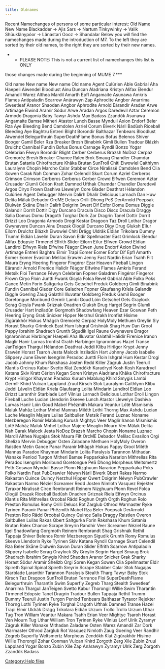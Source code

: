 ```yaml
---
title: Oldnames
---
```


Recent Namechanges of persons of some particular interest: Old Name New
Name Blackadder -\> Ajis Sars -\> Nartum Tinkywinky -\> Valik
Shûuklänypóor -\> Lânastarí Oooz -\> Shandalar Below you will find the
namechanges made during the introduction of M7. To the left they are
sorted by their old names, to the right they are sorted by their new
names.

- - PLEASE NOTE: This is not a current list of namechanges this list is
    ONLY

those changes made during the beginning of MUME 7.\*\*\*

Old name New name New name Old name Agent Culúrien Able Gabrial Aha
Haepeli Aiwendel Bloodlust Ainu Duncan Aladriana Kristyn Alifax Elendur
Amandil Warez Althea Mardil Amarth Epfl Angamaite Asunawa Amkris Flames
Antipaladin Scarrow Anárawyn Zap Aphrodite Angbor Anarrima Sweetleaf
Aranor Shaodan Angbor Aphrodite Arnold Eärandir Aradan Arwe Artimage
Elwind Aramir Sõdur Arwe Aradan Argos Daredevil Aztar Ceremon Armodo
Dragonia Baby Tawyr Ashdu Max Badass Zzandôk Asunawa Angamaite Bamse
Mitheri Atastor Lunch Basse Mynduil Axion Endorf Beler Rza Aye Bleeding
Bend Camdolen Azriel Corum Biverk Náril Badûsh Riceball Bleeding Aye
Baghtru Entreri Blight Borondir Balthazar Tenbears Bloodlust Aiwendel
Belegurthruin SuperDeathFlame Bonus Bofus Belenos Shiver Booger Gamil
Beler Rza Breaker Bresh Binabink Gimli Bullen Tradour Blázkh Drulchz
Cannibal Fundin Bofus Bonus Carnage Ryndil Bonzo Yogar Celebrian Féwyn
Borondir Blight Cerber Cerberus Brazsh NoDoz Cerpaz Gremoréz Bresh
Breaker Chance Ralex Brok Smaug Chandler Chamdar Brutan Satania
Chirofracture Khâka Brutan SunTroll Chiti Eiwowíel Caithlynn Lauralynn
Chopin Marcho Calar Stabber Circe Níralissë Camdolen Bend Clia Sowen
Carak Nah Conman Zohar Celendil Skurt Corum Azriel Cerberos Crimson
Crimson Cerberos Cerberus Cerber Crowd Elfwen Ceremon Aztar Crusader
Glumli Cérion Kratt Damned Ufthak Chamdar Chandler Daredevil Argos Ciryo
Frown Dashiva Llewelyn Core Glader Deathrat Hélandon Culúrien Agent
Debugger Mervin Dalirh Dhalir Delicious Larnach Dan Huw Delita Mâlak
Debador OrcME Delucs Orilli Dhong PeS DerArnold Poepsak Diulwén Skåne
Dhalir Dalirh Doigrim Qwert Dif Eofor Domu Domus Diggle Galandir Dorrit
Dottir Digy Durcano Dracula Disco Disco Dracula Draggy Salia Domus Domu
Dragoth Torghal Dork Zar Dragrin Tanel Dottir Dorrit Drizzt Loo Dragonia
Armodo Drogi Kestar Dragoon Taz Droll Lothar Dragor Gwynavere Duncan
Ainu Drazak Ologûl Durcano Digy Drug Gluksh Eïlur Eilorn Drulchz Blázkh
Eiwowíel Chiti Drägg Uldrâk Eldián Trikolara Dummy Trumm Eldián Lávelin
Duran Savon Eldir Spellmaster East Grimlock Elendur Alifax Edopsie
Tirmenel Elfrith Slider Eilorn Eïlur Elfwen Crowd Eldian Landirol Elfwyn
Riela Elfwine Fëagor Elwen June Endorf Axion Elwind Artimage Entreri
Baghtru Elmir Trapi Eomer Èomer Eofor Dif Epfl Amarth Èomer Eomer
Evasilon Melilac Erawén Jenny Fast Nardin Erian Tsahh Filt Maura Eryng
Heering Fingeror Fingéror Ezar Heaven Fireball Lingon Eärandir Arnold
Firenice Halidir Fëagor Elfwine Flames Amkris Ferand Metsik Floi
Terrance Féwyn Celebrian Fopner Galadren Fingéror Fingeror Frown Ciryo
Floin Juntti Fwank Gicyla Folca Revel Gabrial Able Folko Poks Gance
Metin Forin Saltgurka Gets Getschel Freduk Goldberg Gimli Binabink
Fundin Cannibal Glader Core Galadren Fopner Glaufaang Kríela Galandir
Diggle Goering Zaug Galathil Illuvatar Goldberg Freduk Gamil Booger
Goretongue Moribund Germîr Lambi Goud Lóin Getschel Gets Graylock Scrag
Gicyla Fwank Griznak Onadren Gluksh Drug Hargel Segrin Glumli Crusader
Hart Inziladûn Gorgmoth Shadowfang Heaven Ezar Goswan Peth Heering Eryng
Grak Snicker Hipper Nerzhul Grakh Ironfist Hisime Zigûrakhôr Hokus
Mhâgsh Gremoréz Cerpaz HolyMoly Methuen Greylin Sly Horast Sharky
Grimlock East Hum Ishgral Grishnák Shag Huw Dan Grool Pappy Ibrahim
Shadrach Grunth Sigudik Igel Raune Gwynavere Dragor Ignaronimus
Harbinger Haepeli Aha Illuvatar Galathil Halidir Firenice Iranon Maglir
Hanír Lurvas Ironfist Grakh Harbinger Ignaronimus Hazel Transe JanTeigen
Thargul Hélandon Deathrat Jeddi Klibu Hirilgor Krypt Jenny Erawén Horast
Tsaroh Jesta Malock Inziladûn Hart Johnny Jacob Isabelle Slippery June
Elwen Isengrim Peradoc Juntti Floin Ishgral Hum Kestar Drogi Jacob
Johnny Khum Rakshasa Josten Redd Killer Zágruk Justin Teerull Klantis
Orcinus Kabur Svetto Klat Zendókh Karadryel Kosh Kosh Karadryel Katana
Skiv Kratt Cérion Kegan Soren Kristyn Aladriana Khâka Chirofracture
Krypt Hirilgor Khayman Paradox Kurush Mablung Khird Smygis Lambi Germîr
Khird Vulcan Lappland Zruul Kirsch Stok Lauralynn Caithlynn Klibu Jeddi
Lávelin Eldián Kríela Glaufaang Lolita Mindarin Landirol Eldian Loo
Drizzt Laranthir Starblade Lorf Vilnius Larnach Delicious Lothar Droll
Lingon Fireball Luche Lucian Llendorin Skeeve Lunch Atastor Llewelyn
Dashiva Lurvas Hanír Lóin Goud Mabel Phêzmîth Makara Veantur Lótë
Mismismis Maluk Mahâz Lothar Mnhel Mannas Miléth Lothi Thorng Max Ashdu
Lucian Luche Meaglin Majere Luilas Saltbullen Metsik Ferand Luznac
Noname Mezberegon Romir Mablung Kurush Mightyc Veer Maglir Iranon
Mismismis Lótë Mahâz Maluk Mnhel Lothar Majere Meaglin Mourn Ven Mâlak
Delita Nah Carak Malock Jesta NoDoz Brazsh Marcho Chopin Noname Luznac
Mardil Althea Nugajas Stok Maura Filt OrcME Debador Melilac Evasilon
Orgi Shelizb Mervin Debugger Osten Zaladane Methuen HolyMoly Overon
Raistlen Metin Gance Panar Paranir Mhâgsh Hokus Pappy Grool Miléth
Mannas Paradox Khayman Mindarin Lolita Paralysis Tarannon Mithadan
Wanake Penlod Turgon Mitheri Bamse Pepparkaka Nararion Mithrellas Rita
Peradoc Isengrim Moribund Goretongue PeS Dhong Morpheus Weltsmertz Peth
Goswan Mynduil Basse Plonn Nizghuum Nararion Pepparkaka Poks Folko
Nardin Fast PubCrawler Néwyn Náril Biverk Qbert Rakas Narmo Rakastan
Quince Quincy Nerzhul Hipper Qwert Doigrim Néwyn PubCrawler Rakastan
Narmo Néziel Screamer Redd Josten Nimloth Vasquez Rejekter Tyraxor
Níralissë Circe Rembrandt Reinem Nizghuum Plonn Revel Folca Ologûl
Drazak Riceball Badûsh Onadren Griznak Riela Elfwyn Orcinus Klantis Rita
Mithrellas Orcobal Rädd Roghun Orgth Orgth Roghun Rolo Preston Romulus
Romy Orilli Delucs Rot Zarglub Othrod Warmaster Ryke Tyrinen Paranir
Panar Phêzmîth Mabel Rza Beler Poepsak DerArnold Preston Rolo Rädd
Orcobal Quincy Quince Salia Draggy Raistlen Overon Saltbullen Luilas
Rakas Qbert Saltgurka Forin Rakshasa Khum Satania Brutan Ralex Chance
Scrape Sreyrin Randhir Veer Screamer Néziel Raune Igel Shadowfang
Gorgmoth Reinem Rembrandt Shag Grishnák Rethil Tappaja Shiver Belenos
Romir Mezberegon Sigudik Grunth Romy Romulus Skeeve Llendorin Ryke
Tyrinen Skiv Katana Ryndil Carnage Skurt Celendil Rza Beler Skåne
Diulwén Savon Duran Slider Elfrith Scarrow Antipaladin Slippery Isabelle
Scrag Graylock Sly Greylin Segrin Hargel Smaug Brok Shadrach Ibrahim
Smygis Khird Shaodan Aranor Snicker Grak Sharky Horast Sõdur Aramir
Shelizb Orgi Soren Kegan Sowen Clia Spellmaster Eldir Spireth Spinal
Spinal Spireth Sreyrin Scrape Stabber Calar Stok Nugajas Starblade
Laranthir Tarannon Paralysis Stealth Tharg Tawyr Baby Stok Kirsch Taz
Dragoon SunTroll Brutan Terrance Floi SuperDeathFlame Belegurthruin
Tharantîn Swim Superfly Zegreb Tharg Stealth Sweetleaf Anarrima Thargul
JanTeigen Svetto Kabur Thorongil Willie Swim Tharantîn Tirmenel Edopsie
Tanel Dragrin Tradour Bullen Tappaja Rethil Trumm Dummy Teerull Justin
Turgon Penlod Tenbears Balthazar Tyraxor Rejekter Thorng Lothi Tyrinen
Ryke Torghal Dragoth Ufthak Damned Transe Hazel Trapi Elmir Uldrâk Drägg
Trikolara Eldián Urzum Trollo Trollo Urzum Uthar Tug Tron William
Veantur Makara Tsahh Erian Veer Mightyc Tsaroh Horast Ven Mourn Tug
Uthar William Tron Tyrinen Ryke Vilnius Lorf Ulrik Zyramyr Zágruk Killer
Wanake Mithadan Zaladane Osten Warez Amandil Zar Dork Warmaster Othrod
Zarglub Rot Vasquez Nimloth Zaug Goering Veer Randhir Zegreb Superfly
Weltsmertz Morpheus Zendókh Klat Zigûrakhôr Hisime Willie Thorongil
Zohar Conman Vulcan Khird Zorgoth Zerg Xile Zubin Zruul Lappland Yogar
Bonzo Zubin Xile Zap Anárawyn Zyramyr Ulrik Zerg Zorgoth Zzandôk Badass

[Category:Help files](Category:Help_files "wikilink")
